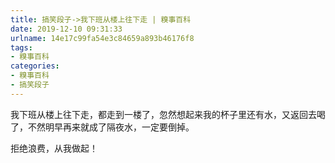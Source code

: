 ```yaml
---
title: 搞笑段子->我下班从楼上往下走 | 糗事百科
date: 2019-12-10 09:31:33
urlname: 14e17c99fa54e3c84659a893b46176f8
tags: 
- 糗事百科
categories:
- 糗事百科
- 搞笑段子
---
```

我下班从楼上往下走，都走到一楼了，忽然想起来我的杯子里还有水，又返回去喝了，不然明早再来就成了隔夜水，一定要倒掉。

拒绝浪费，从我做起！


